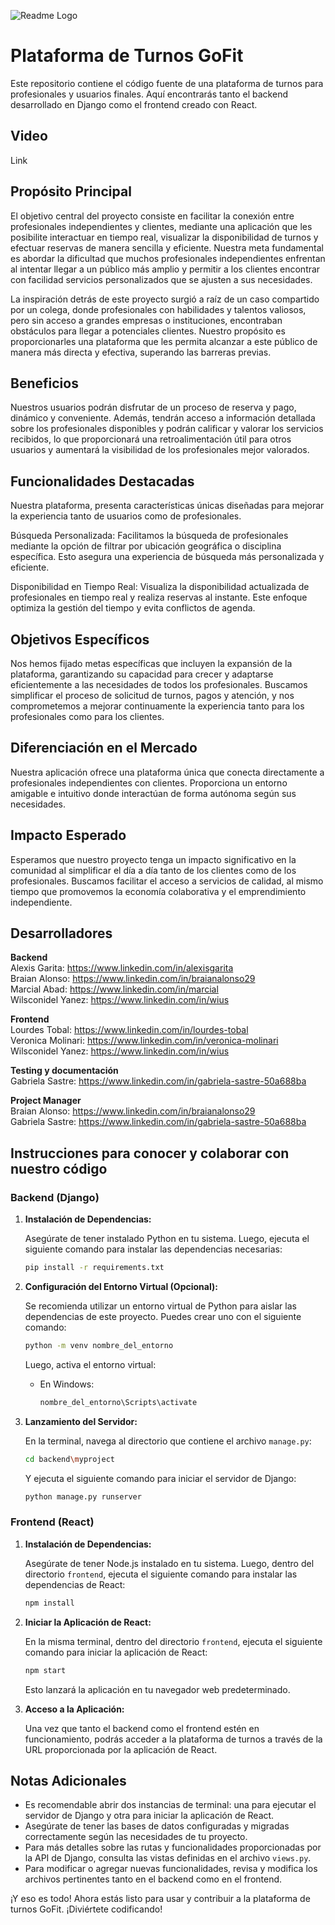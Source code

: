 ![Readme Logo](https://github.com/No-Country/C16-74-n-python/assets/142808592/0cc2ed40-2ab5-4348-b60b-92b52c1709e6)
# Plataforma de Turnos GoFit

Este repositorio contiene el código fuente de una plataforma de turnos para profesionales y usuarios finales. Aquí encontrarás tanto el backend desarrollado en Django como el frontend creado con React.

## Video
Link

## Propósito Principal
El objetivo central del proyecto consiste en facilitar la conexión entre profesionales independientes y clientes, mediante una aplicación que les posibilite interactuar en tiempo real, visualizar la disponibilidad de turnos y efectuar reservas de manera sencilla y eficiente. Nuestra meta fundamental es abordar la dificultad que muchos profesionales independientes enfrentan al intentar llegar a un público más amplio y permitir a los clientes encontrar con facilidad servicios personalizados que se ajusten a sus necesidades.

La inspiración detrás de este proyecto surgió a raíz de un caso compartido por un colega, donde profesionales con habilidades y talentos valiosos, pero sin acceso a grandes empresas o instituciones, encontraban obstáculos para llegar a potenciales clientes. Nuestro propósito es proporcionarles una plataforma que les permita alcanzar a este público de manera más directa y efectiva, superando las barreras previas.

## Beneficios

Nuestros usuarios podrán disfrutar de un proceso de reserva y pago, dinámico y conveniente. Además, tendrán acceso a información detallada sobre los profesionales disponibles y podrán calificar y valorar los servicios recibidos, lo que proporcionará una retroalimentación útil para otros usuarios y aumentará la visibilidad de los profesionales mejor valorados.

## Funcionalidades Destacadas

Nuestra plataforma, presenta características únicas diseñadas para mejorar la experiencia tanto de usuarios como de profesionales.

Búsqueda Personalizada: Facilitamos la búsqueda de profesionales mediante la opción de filtrar por ubicación geográfica o disciplina específica. Esto asegura una experiencia de búsqueda más personalizada y eficiente.

Disponibilidad en Tiempo Real: Visualiza la disponibilidad actualizada de profesionales en tiempo real y realiza reservas al instante. Este enfoque optimiza la gestión del tiempo y evita conflictos de agenda.

## Objetivos Específicos

Nos hemos fijado metas específicas que incluyen la expansión de la plataforma, garantizando su capacidad para crecer y adaptarse eficientemente a las necesidades de todos los profesionales. Buscamos simplificar el proceso de solicitud de turnos, pagos y atención, y nos comprometemos a mejorar continuamente la experiencia tanto para los profesionales como para los clientes.

## Diferenciación en el Mercado

Nuestra aplicación ofrece una plataforma única que conecta directamente a profesionales independientes con clientes. Proporciona un entorno amigable e intuitivo donde interactúan de forma autónoma según sus necesidades.

## Impacto Esperado

Esperamos que nuestro proyecto tenga un impacto significativo en la comunidad al simplificar el día a día tanto de los clientes como de los profesionales. Buscamos facilitar el acceso a servicios de calidad, al mismo tiempo que promovemos la economía colaborativa y el emprendimiento independiente.

## Desarrolladores

**Backend**  
Alexis Garita: https://www.linkedin.com/in/alexisgarita  
Braian Alonso: https://www.linkedin.com/in/braianalonso29  
Marcial Abad: https://www.linkedin.com/in/marcial  
Wilsconidel Yanez: https://www.linkedin.com/in/wius  

**Frontend**  
Lourdes Tobal: https://www.linkedin.com/in/lourdes-tobal  
Veronica Molinari: https://www.linkedin.com/in/veronica-molinari  
Wilsconidel Yanez: https://www.linkedin.com/in/wius  

**Testing y documentación**  
Gabriela Sastre: https://www.linkedin.com/in/gabriela-sastre-50a688ba  

**Project Manager**  
Braian Alonso: https://www.linkedin.com/in/braianalonso29  
Gabriela Sastre: https://www.linkedin.com/in/gabriela-sastre-50a688ba  

## Instrucciones para conocer y colaborar con nuestro código

### Backend (Django)

1. **Instalación de Dependencias:**

   Asegúrate de tener instalado Python en tu sistema. Luego, ejecuta el siguiente comando para instalar las dependencias necesarias:

   ```bash
   pip install -r requirements.txt
   ```

2. **Configuración del Entorno Virtual (Opcional):**

   Se recomienda utilizar un entorno virtual de Python para aislar las dependencias de este proyecto. Puedes crear uno con el siguiente comando:

   ```bash
   python -m venv nombre_del_entorno
   ```

   Luego, activa el entorno virtual:

   - En Windows:

     ```bash
     nombre_del_entorno\Scripts\activate
     ```

3. **Lanzamiento del Servidor:**

   En la terminal, navega al directorio que contiene el archivo `manage.py`:

   ```bash
   cd backend\myproject
   ```

   Y ejecuta el siguiente comando para iniciar el servidor de Django:

   ```bash
   python manage.py runserver
   ```

### Frontend (React)

1. **Instalación de Dependencias:**

   Asegúrate de tener Node.js instalado en tu sistema. Luego, dentro del directorio `frontend`, ejecuta el siguiente comando para instalar las dependencias de React:

   ```bash
   npm install
   ```

2. **Iniciar la Aplicación de React:**

   En la misma terminal, dentro del directorio `frontend`, ejecuta el siguiente comando para iniciar la aplicación de React:

   ```bash
   npm start
   ```

   Esto lanzará la aplicación en tu navegador web predeterminado.

3. **Acceso a la Aplicación:**

   Una vez que tanto el backend como el frontend estén en funcionamiento, podrás acceder a la plataforma de turnos a través de la URL proporcionada por la aplicación de React.

## Notas Adicionales

- Es recomendable abrir dos instancias de terminal: una para ejecutar el servidor de Django y otra para iniciar la aplicación de React.
- Asegúrate de tener las bases de datos configuradas y migradas correctamente según las necesidades de tu proyecto.
- Para más detalles sobre las rutas y funcionalidades proporcionadas por la API de Django, consulta las vistas definidas en el archivo `views.py`.
- Para modificar o agregar nuevas funcionalidades, revisa y modifica los archivos pertinentes tanto en el backend como en el frontend.

¡Y eso es todo! Ahora estás listo para usar y contribuir a la plataforma de turnos GoFit. ¡Diviértete codificando!

